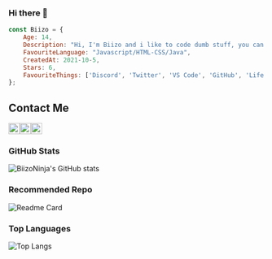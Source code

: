 ### Hi there 👋

```js
const Biizo = {
    Age: 14,
    Description: "Hi, I'm Biizo and i like to code dumb stuff, you can find me on discord a LOT.",
    FavouriteLanguage: "Javascript/HTML-CSS/Java",
    CreatedAt: 2021-10-5,
    Stars: 6,
    FavouriteThings: ['Discord', 'Twitter', 'VS Code', 'GitHub', 'Life',]
};
```


## Contact Me

<a rel="noreferrer noopener" href="https://discord.gg/V9DHGNtuUe"><img alt="BiizoNinja | Discord" width="22px" src="https://cdn.jsdelivr.net/npm/simple-icons@v3/icons/discord.svg"></a><a rel="noreferrer noopener" href="https://twitter.com/BiizoNinja"><img alt="BiizoNinja | Twitter" width="22px" src="https://cdn.jsdelivr.net/npm/simple-icons@v3/icons/twitter.svg"></a><a rel="noreferrer noopener" href="https://instagram.com/BiizoNinja"><img alt="BiizoNinja | Instagram" width="22px" src="https://cdn.jsdelivr.net/npm/simple-icons@v3/icons/instagram.svg"></a>

### GitHub Stats

![BiizoNinja's GitHub stats](https://github-readme-stats.vercel.app/api?username=BiizoNinja&show_icons=true&theme=radical)

### Recommended Repo
![Readme Card](https://github-readme-stats.vercel.app/api/pin/?username=BiizoNinja&repo=shrek-bot&theme=radical)

### Top Languages
![Top Langs](https://github-readme-stats.vercel.app/api/top-langs/?username=BiizoNinja&theme=radical)
